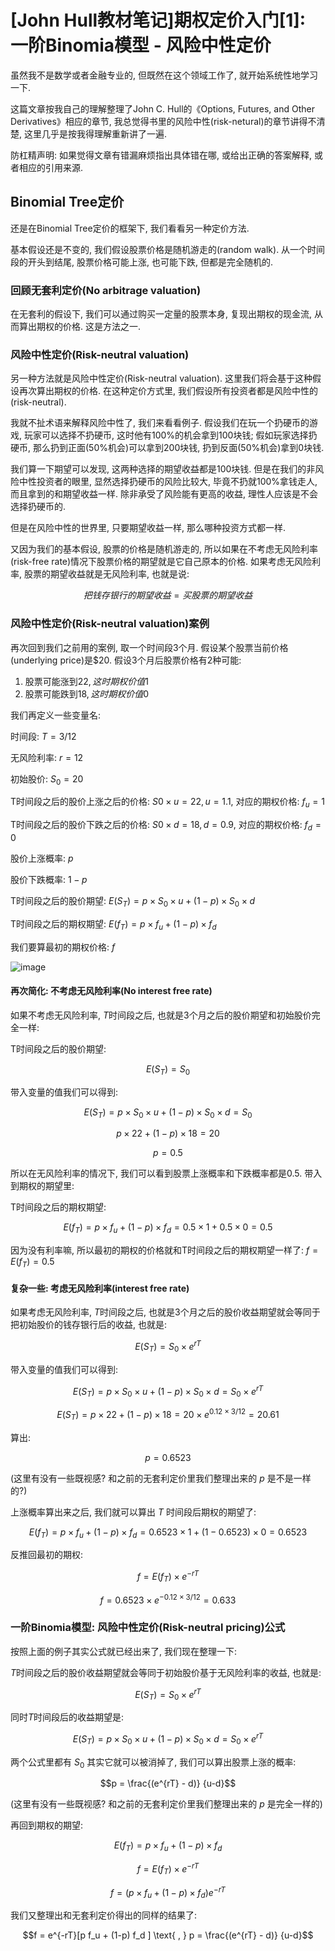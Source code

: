 # [John Hull教材笔记]期权定价入门[1]: 一阶Binomia模型 - 风险中性定价

虽然我不是数学或者金融专业的, 但既然在这个领域工作了, 就开始系统性地学习一下.

这篇文章按我自己的理解整理了John C. Hull的《Options, Futures, and Other Derivatives》相应的章节, 我总觉得书里的风险中性(risk-netural)的章节讲得不清楚, 这里几乎是按我得理解重新讲了一遍. 

防杠精声明: 如果觉得文章有错漏麻烦指出具体错在哪, 或给出正确的答案解释, 或者相应的引用来源.

## Binomial Tree定价

还是在Binomial Tree定价的框架下, 我们看看另一种定价方法. 

基本假设还是不变的, 我们假设股票价格是随机游走的(random walk). 从一个时间段的开头到结尾, 股票价格可能上涨, 也可能下跌, 但都是完全随机的. 

### 回顾无套利定价(No arbitrage valuation)

在无套利的假设下, 我们可以通过购买一定量的股票本身, 复现出期权的现金流, 从而算出期权的价格. 这是方法之一. 

### 风险中性定价(Risk-neutral valuation)

另一种方法就是风险中性定价(Risk-neutral valuation). 这里我们将会基于这种假设再次算出期权的价格. 在这种定价方式里, 我们假设所有投资者都是风险中性的(risk-neutral). 

我就不扯术语来解释风险中性了, 我们来看看例子. 假设我们在玩一个扔硬币的游戏, 玩家可以选择不扔硬币, 这时他有100%的机会拿到100块钱; 假如玩家选择扔硬币, 那么扔到正面(50%机会)可以拿到200块钱, 扔到反面(50%机会)拿到0块钱. 

我们算一下期望可以发现, 这两种选择的期望收益都是100块钱. 但是在我们的非风险中性投资者的眼里, 显然选择扔硬币的风险比较大, 毕竟不扔就100%拿钱走人, 而且拿到的和期望收益一样. 除非承受了风险能有更高的收益, 理性人应该是不会选择扔硬币的. 

但是在风险中性的世界里, 只要期望收益一样, 那么哪种投资方式都一样. 

又因为我们的基本假设, 股票的价格是随机游走的, 所以如果在不考虑无风险利率(risk-free rate)情况下股票价格的期望就是它自己原本的价格. 如果考虑无风险利率, 股票的期望收益就是无风险利率, 也就是说:

$$ 把钱存银行的期望收益 = 买股票的期望收益 $$

### 风险中性定价(Risk-neutral valuation)案例

再次回到我们之前用的案例, 取一个时间段3个月. 假设某个股票当前价格(underlying price)是$20. 假设3个月后股票价格有2种可能:

1. 股票可能涨到$22, 这时期权价值$1 
2. 股票可能跌到$18, 这时期权价值$0

我们再定义一些变量名:

时间段: $T = 3/12$

无风险利率: $r = 12%$

初始股价: $S_0 = 20$

T时间段之后的股价上涨之后的价格: $S0 \times u = 22, u = 1.1$, 对应的期权价格: $f_u = 1$

T时间段之后的股价下跌之后的价格: $S0 \times d = 18, d = 0.9$, 对应的期权价格: $f_d = 0$

股价上涨概率: $p$

股价下跌概率: $1-p$

T时间段之后的股价期望: $E(S_T) = p \times S_0 \times u + (1-p) \times S_0 \times d$ 

T时间段之后的期权期望: $E(f_T) = p \times f_u + (1-p) \times f_d$

我们要算最初的期权价格: $f$

![image](https://user-images.githubusercontent.com/5571030/207022685-b1135476-b384-4bfd-9a77-7122830a793d.png)


#### 再次简化: 不考虑无风险利率(No interest free rate)

如果不考虑无风险利率, $T$时间段之后, 也就是3个月之后的股价期望和初始股价完全一样: 

T时间段之后的股价期望: 

$$E(S_T)  = S_0$$

带入变量的值我们可以得到:

$$E(S_T) = p \times S_0 \times u + (1-p) \times S_0 \times d =  S_0$$ 

$$p \times 22 + (1-p) \times 18 = 20 $$

$$p = 0.5$$

所以在无风险利率的情况下, 我们可以看到股票上涨概率和下跌概率都是0.5. 带入到期权的期望里:

T时间段之后的期权期望: 

$$E(f_T) = p \times f_u + (1-p) \times f_d = 0.5 \times 1 + 0.5 \times 0 = 0.5$$

因为没有利率嘛, 所以最初的期权的价格就和T时间段之后的期权期望一样了: $f = E(f_T) = 0.5$

#### 复杂一些: 考虑无风险利率(interest free rate)

如果考虑无风险利率, $T$时间段之后, 也就是3个月之后的股价收益期望就会等同于把初始股价的钱存银行后的收益, 也就是: 

$$E(S_T)  = S_0 \times e ^{rT}$$

带入变量的值我们可以得到:

$$E(S_T) = p \times S_0 \times u + (1-p) \times S_0 \times d =  S_0 \times e ^{rT}$$ 

$$E(S_T) = p \times 22 + (1-p) \times 18 =  20 \times e ^{0.12 \times 3/12} = 20.61$$

算出: 

$$ p = 0.6523$$

(这里有没有一些既视感? 和之前的无套利定价里我们整理出来的 $p$ 是不是一样的?)

上涨概率算出来之后, 我们就可以算出 $T$ 时间段后期权的期望了: 

$$E(f_T) = p \times f_u + (1-p) \times f_d = 0.6523 \times 1 + (1-0.6523) \times 0 = 0.6523$$

反推回最初的期权:

$$f = E(f_T) \times e^{-rT} $$

$$f = 0.6523 \times e^{-0.12 \times 3/12} = 0.633 $$

### 一阶Binomia模型: 风险中性定价(Risk-neutral pricing)公式

按照上面的例子其实公式就已经出来了, 我们现在整理一下:

$T$时间段之后的股价收益期望就会等同于初始股价基于无风险利率的收益, 也就是: 

$$E(S_T)  = S_0 \times e ^{rT}$$

同时$T$时间段后的收益期望是:

$$E(S_T) = p \times S_0 \times u + (1-p) \times S_0 \times d =  S_0 \times e ^{rT}$$ 

两个公式里都有 $S_0$ 其实它就可以被消掉了, 我们可以算出股票上涨的概率: 

$$p = \frac{(e^{rT} - d)} {u-d}$$

(这里有没有一些既视感? 和之前的无套利定价里我们整理出来的 $p$ 是完全一样的)

再回到期权的期望:

$$E(f_T) = p \times f_u + (1-p) \times f_d$$

$$f = E(f_T) \times e^{-rT} $$

$$f = (p \times f_u + (1-p) \times f_d) e^{-rT} $$

我们又整理出和无套利定价得出的同样的结果了:

$$f =  e^{-rT}[p f_u  + (1-p) f_d ] \text{ ,  }  p = \frac{(e^{rT} - d)} {u-d}$$
